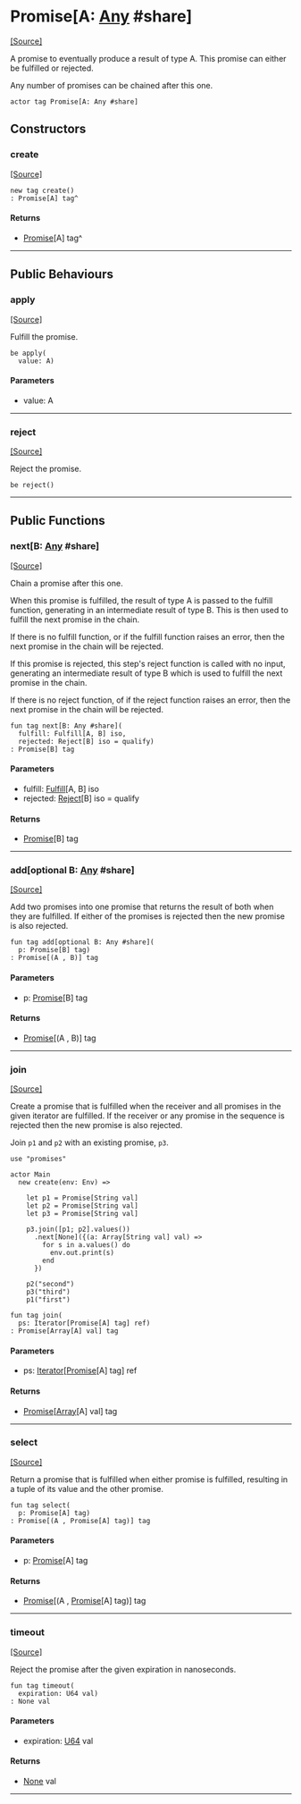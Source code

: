 # Promise\[A: [Any](builtin-Any.md) #share\]
<span class="source-link">[[Source]](src/promises/promise.md#L94)</span>

A promise to eventually produce a result of type A. This promise can either
be fulfilled or rejected.

Any number of promises can be chained after this one.


```pony
actor tag Promise[A: Any #share]
```

## Constructors

### create
<span class="source-link">[[Source]](src/promises/promise.md#L94)</span>


```pony
new tag create()
: Promise[A] tag^
```

#### Returns

* [Promise](promises-Promise.md)\[A\] tag^

---

## Public Behaviours

### apply
<span class="source-link">[[Source]](src/promises/promise.md#L104)</span>


Fulfill the promise.


```pony
be apply(
  value: A)
```
#### Parameters

*   value: A

---

### reject
<span class="source-link">[[Source]](src/promises/promise.md#L120)</span>


Reject the promise.


```pony
be reject()
```

---

## Public Functions

### next\[B: [Any](builtin-Any.md) #share\]
<span class="source-link">[[Source]](src/promises/promise.md#L136)</span>


Chain a promise after this one.

When this promise is fulfilled, the result of type A is passed to the
fulfill function, generating in an intermediate result of type B. This
is then used to fulfill the next promise in the chain.

If there is no fulfill function, or if the fulfill function raises an
error, then the next promise in the chain will be rejected.

If this promise is rejected, this step's reject function is called with no
input, generating an intermediate result of type B which is used to
fulfill the next promise in the chain.

If there is no reject function, of if the reject function raises an error,
then the next promise in the chain will be rejected.


```pony
fun tag next[B: Any #share](
  fulfill: Fulfill[A, B] iso,
  rejected: Reject[B] iso = qualify)
: Promise[B] tag
```
#### Parameters

*   fulfill: [Fulfill](promises-Fulfill.md)\[A, B\] iso
*   rejected: [Reject](promises-Reject.md)\[B\] iso = qualify

#### Returns

* [Promise](promises-Promise.md)\[B\] tag

---

### add\[optional B: [Any](builtin-Any.md) #share\]
<span class="source-link">[[Source]](src/promises/promise.md#L163)</span>


Add two promises into one promise that returns the result of both when
they are fulfilled. If either of the promises is rejected then the new
promise is also rejected.


```pony
fun tag add[optional B: Any #share](
  p: Promise[B] tag)
: Promise[(A , B)] tag
```
#### Parameters

*   p: [Promise](promises-Promise.md)\[B\] tag

#### Returns

* [Promise](promises-Promise.md)\[(A , B)\] tag

---

### join
<span class="source-link">[[Source]](src/promises/promise.md#L199)</span>


Create a promise that is fulfilled when the receiver and all promises in
the given iterator are fulfilled. If the receiver or any promise in the
sequence is rejected then the new promise is also rejected.

Join `p1` and `p2` with an existing promise, `p3`.
```pony
use "promises"

actor Main
  new create(env: Env) =>

    let p1 = Promise[String val]
    let p2 = Promise[String val]
    let p3 = Promise[String val]

    p3.join([p1; p2].values())
      .next[None]({(a: Array[String val] val) =>
        for s in a.values() do
          env.out.print(s)
        end
      })

    p2("second")
    p3("third")
    p1("first")
```


```pony
fun tag join(
  ps: Iterator[Promise[A] tag] ref)
: Promise[Array[A] val] tag
```
#### Parameters

*   ps: [Iterator](builtin-Iterator.md)\[[Promise](promises-Promise.md)\[A\] tag\] ref

#### Returns

* [Promise](promises-Promise.md)\[[Array](builtin-Array.md)\[A\] val\] tag

---

### select
<span class="source-link">[[Source]](src/promises/promise.md#L233)</span>


Return a promise that is fulfilled when either promise is fulfilled,
resulting in a tuple of its value and the other promise.


```pony
fun tag select(
  p: Promise[A] tag)
: Promise[(A , Promise[A] tag)] tag
```
#### Parameters

*   p: [Promise](promises-Promise.md)\[A\] tag

#### Returns

* [Promise](promises-Promise.md)\[(A , [Promise](promises-Promise.md)\[A\] tag)\] tag

---

### timeout
<span class="source-link">[[Source]](src/promises/promise.md#L257)</span>


Reject the promise after the given expiration in nanoseconds.


```pony
fun tag timeout(
  expiration: U64 val)
: None val
```
#### Parameters

*   expiration: [U64](builtin-U64.md) val

#### Returns

* [None](builtin-None.md) val

---


